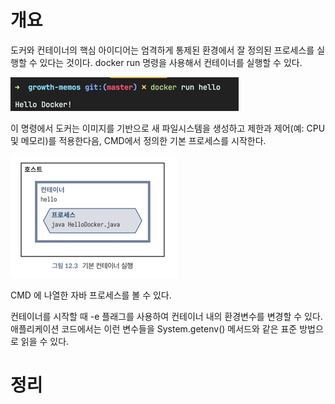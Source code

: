 <!-- Date: 2025-01-28 -->
<!-- Update Date: 2025-01-28 -->
<!-- File ID: 252af72b-e18b-4bc8-a23e-e118c8e8e934 -->
<!-- Author: Seoyeon Jang -->

# 개요

도커와 컨테이너의 핵심 아이디어는 엄격하게 통제된 환경에서 잘 정의된 프로세스를 실행할 수 있다는 것이다. docker run 명령을 사용해서 컨테이너를 실행할 수 있다.

![](.12.2.2_도커_컨테이너_실행하기_images/897b795c.png)

이 명령에서 도커는 이미지를 기반으로 새 파일시스템을 생성하고 제한과 제어(예: CPU 및 메모리)를 적용한다음, CMD에서 정의한 기본 프로세스를 시작한다.

![](.12.2.2_도커_컨테이너_실행하기_images/809841dd.png)

CMD 에 나열한 자바 프로세스를 볼 수 있다.

컨테이너를 시작할 때 -e 플래그를 사용하여 컨테이너 내의 환경변수를 변경할 수 있다. 애플리케이션 코드에서는 이런 변수들을 System.getenv() 메서드와 같은 표준 방법으로 읽을 수 있다.

# 정리


